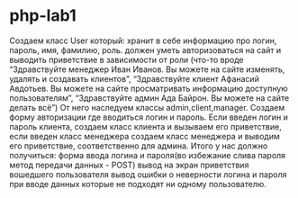# php-lab1
Создаем класс User который: хранит в себе информацию про логин, пароль, имя, фамилию, роль. должен уметь авторизоваться на сайт и выводить приветствие в зависимости от роли (что-то вроде “Здравствуйте менеджер Иван Иванов. Вы можете на сайте изменять, удалять и создавать клиентов”, “Здравствуйте клиент Афанасий Авдотьев. Вы можете на сайте просматривать информацию доступную пользователям”, “Здравствуйте админ Ада Байрон. Вы можете на сайте делать всё”) От него наследуем классы admin,client,manager. Создаем форму авторизации где вводиться логин и пароль. Если введен логин и пароль клиента, создаем класс клиента и вызываем его приветствие, если введен класс менеджера создаем класс менеджера и выводим его приветствие, соответственно для админа.
Итого у нас должно получиться: форма ввода логина и пароля(во избежание слива пароля метод передачи данных - POST) вывод на экран приветствия вошедшего пользователя вывод ошибки о неверности логина и пароля при вводе данных которые не подходят ни одному пользователю.
